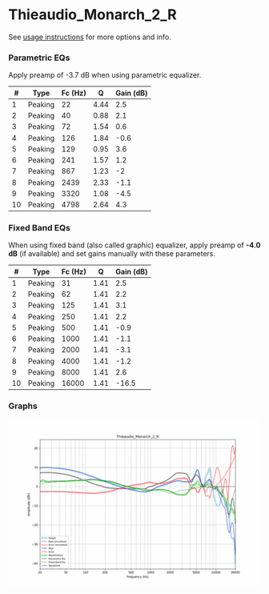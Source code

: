 # Thieaudio_Monarch_2_R
See [usage instructions](https://github.com/jaakkopasanen/AutoEq#usage) for more options and info.

### Parametric EQs
Apply preamp of -3.7 dB when using parametric equalizer.

|   # | Type    |   Fc (Hz) |    Q |   Gain (dB) |
|-----|---------|-----------|------|-------------|
|   1 | Peaking |        22 | 4.44 |         2.5 |
|   2 | Peaking |        40 | 0.88 |         2.1 |
|   3 | Peaking |        72 | 1.54 |         0.6 |
|   4 | Peaking |       126 | 1.84 |        -0.6 |
|   5 | Peaking |       129 | 0.95 |         3.6 |
|   6 | Peaking |       241 | 1.57 |         1.2 |
|   7 | Peaking |       867 | 1.23 |        -2   |
|   8 | Peaking |      2439 | 2.33 |        -1.1 |
|   9 | Peaking |      3320 | 1.08 |        -4.5 |
|  10 | Peaking |      4798 | 2.64 |         4.3 |

### Fixed Band EQs
When using fixed band (also called graphic) equalizer, apply preamp of **-4.0 dB** (if available) and set gains manually with these parameters.

|   # | Type    |   Fc (Hz) |    Q |   Gain (dB) |
|-----|---------|-----------|------|-------------|
|   1 | Peaking |        31 | 1.41 |         2.5 |
|   2 | Peaking |        62 | 1.41 |         2.2 |
|   3 | Peaking |       125 | 1.41 |         3.1 |
|   4 | Peaking |       250 | 1.41 |         2.2 |
|   5 | Peaking |       500 | 1.41 |        -0.9 |
|   6 | Peaking |      1000 | 1.41 |        -1.1 |
|   7 | Peaking |      2000 | 1.41 |        -3.1 |
|   8 | Peaking |      4000 | 1.41 |        -1.2 |
|   9 | Peaking |      8000 | 1.41 |         2.6 |
|  10 | Peaking |     16000 | 1.41 |       -16.5 |

### Graphs
![](./Thieaudio_Monarch_2_R.png)
